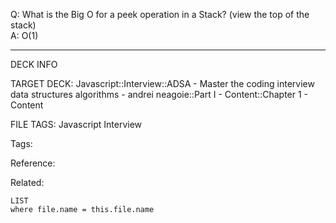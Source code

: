 Q: What is the Big O for a peek operation in a Stack? (view the top of the stack)  
A: O(1)
<!--ID: 1690027054901-->

---

DECK INFO

TARGET DECK: Javascript::Interview::ADSA - Master the coding interview data structures algorithms - andrei neagoie::Part I - Content::Chapter 1 - Content

FILE TAGS: Javascript Interview

Tags:

Reference:

Related:

```dataview
LIST
where file.name = this.file.name
```
